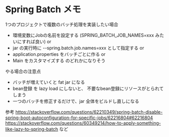 
# Spring Batch メモ

1つのプロジェクトで複数のバッチ処理を実装したい場合

- 環境変数にJobの名前を設定する (SPRING_BATCH_JOB_NAMES=xxx みたいにすれば良い)
or
- jar の実行時に --spring.batch.job.names=xxx として指定する
or 
- application.properties をバッチごとに作る
or
- Main をカスタマイズする
のどれかになりそう

やる場合の注意点

- バッチが増えていくと fat jar になる
- bean登録 を lazy load にしないと、 不要なbean登録にリソースがとられてしまう
- 一つのバッチを修正するだけで、jar 全体をビルドし直しになる



参考
https://stackoverflow.com/questions/62210349/spring-batch-disable-spring-boot-autoconfiguration-for-specific-jobs/62216804#62216804
https://stackoverflow.com/questions/60349214/how-to-apply-something-like-lazy-to-spring-batch
など
<!--stackedit_data:
eyJoaXN0b3J5IjpbLTEwNjcxNDg2MjIsNDE2Mjk4MjIyXX0=
-->